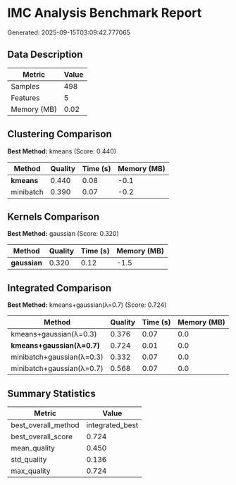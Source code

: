 # IMC Analysis Benchmark Report

Generated: 2025-09-15T03:09:42.777065

## Data Description

| Metric | Value |
|--------|-------|
| Samples | 498 |
| Features | 5 |
| Memory (MB) | 0.02 |

## Clustering Comparison

**Best Method:** kmeans (Score: 0.440)

| Method | Quality | Time (s) | Memory (MB) |
|--------|---------|----------|-------------|
| **kmeans** | 0.440 | 0.08 | -0.1 |
| minibatch | 0.390 | 0.07 | -0.2 |

## Kernels Comparison

**Best Method:** gaussian (Score: 0.320)

| Method | Quality | Time (s) | Memory (MB) |
|--------|---------|----------|-------------|
| **gaussian** | 0.320 | 0.12 | -1.5 |

## Integrated Comparison

**Best Method:** kmeans+gaussian(λ=0.7) (Score: 0.724)

| Method | Quality | Time (s) | Memory (MB) |
|--------|---------|----------|-------------|
| kmeans+gaussian(λ=0.3) | 0.376 | 0.07 | 0.0 |
| **kmeans+gaussian(λ=0.7)** | 0.724 | 0.01 | 0.0 |
| minibatch+gaussian(λ=0.3) | 0.332 | 0.07 | 0.0 |
| minibatch+gaussian(λ=0.7) | 0.568 | 0.07 | 0.0 |

## Summary Statistics

| Metric | Value |
|--------|-------|
| best_overall_method | integrated_best |
| best_overall_score | 0.724 |
| mean_quality | 0.450 |
| std_quality | 0.136 |
| max_quality | 0.724 |
